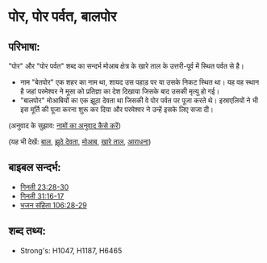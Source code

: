 # पोर, पोर पर्वत, बालपोर #

## परिभाषा: ##

"पोर" और "पोर पर्वत" शब्द का सन्दर्भ मोआब क्षेत्र के खारे ताल के उत्तरी-पूर्व में स्थित पर्वत से है।

* नाम "बेतपोर" एक शहर का नाम था, शायद उस पहाड़ पर या उसके निकट स्थित था। यह वह स्थान है जहां परमेश्वर ने मूसा को प्रतिज्ञा का देश दिखाया जिसके बाद उसकी मृत्यु हो गई।
* "बालपोर" मोआबियों का एक झूठा देवता था जिसकी वे पोर पर्वत पर पूजा करते थे। इस्राएलियों ने भी इस मूर्ति की पूजा करना शुरू कर दिया और परमेश्वर ने उन्हें इसके लिए सजा दी।

(अनुवाद के सुझाव: [नामों का अनुवाद कैसे करें](rc://hi/ta/man/translate/translate-names))

(यह भी देखें: [बाल](../names/baal.md), [झूठे देवता](../kt/falsegod.md), [मोआब](../names/moab.md), [खारे ताल](../names/saltsea.md), [आराधना](../kt/worship.md))

## बाइबल सन्दर्भ: ##

* [गिनती 23:28-30](rc://hi/tn/help/num/23/28)
* [गिनती 31:16-17](rc://hi/tn/help/num/31/16)
* [भजन संहिता 106:28-29](rc://hi/tn/help/psa/106/028)

## शब्द तथ्य: ##

* Strong's: H1047, H1187, H6465

